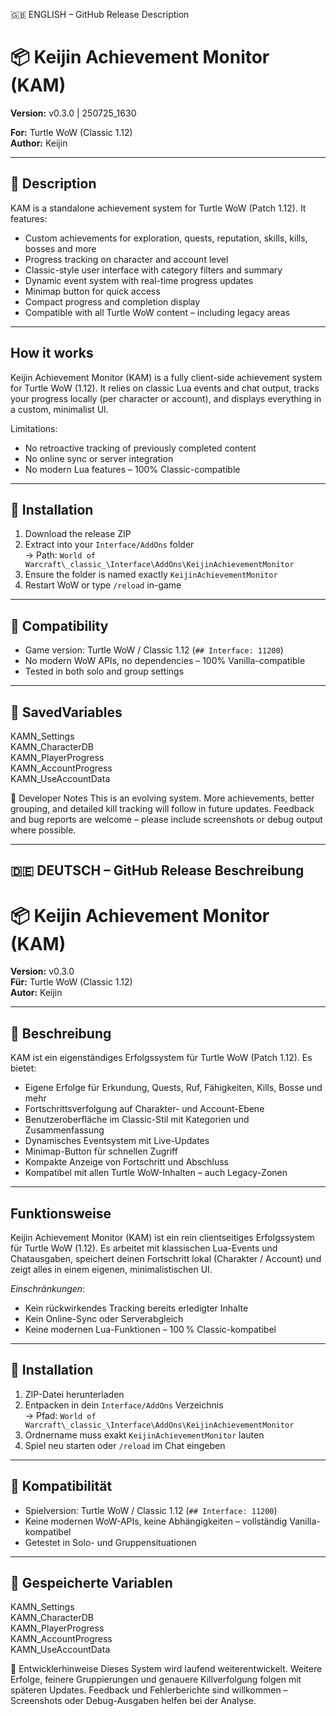 🇬🇧 ENGLISH – GitHub Release Description

# 📦 Keijin Achievement Monitor (KAM)
**Version:** v0.3.0   | 250725_1630

**For:** Turtle WoW (Classic 1.12)  
**Author:** Keijin  

---

## 📘 Description
KAM is a standalone achievement system for Turtle WoW (Patch 1.12). 
It features:
- Custom achievements for exploration, quests, reputation, skills, kills, bosses and more
- Progress tracking on character and account level
- Classic-style user interface with category filters and summary
- Dynamic event system with real-time progress updates
- Minimap button for quick access
- Compact progress and completion display
- Compatible with all Turtle WoW content – including legacy areas

---

## How it works
Keijin Achievement Monitor (KAM) is a fully client-side achievement system for Turtle WoW (1.12).
It relies on classic Lua events and chat output, tracks your progress locally (per character or account), and displays everything in a custom, minimalist UI.

Limitations:
- No retroactive tracking of previously completed content
- No online sync or server integration
- No modern Lua features – 100% Classic-compatible

---

## 🧰 Installation
1. Download the release ZIP
2. Extract into your `Interface/AddOns` folder  
   → Path: `World of Warcraft\_classic_\Interface\AddOns\KeijinAchievementMonitor`
3. Ensure the folder is named exactly `KeijinAchievementMonitor`
4. Restart WoW or type `/reload` in-game

---

## 🔧 Compatibility
- Game version: Turtle WoW / Classic 1.12 (`## Interface: 11200`)
- No modern WoW APIs, no dependencies – 100% Vanilla-compatible
- Tested in both solo and group settings

---

## 💾 SavedVariables
KAMN_Settings  
KAMN_CharacterDB  
KAMN_PlayerProgress  
KAMN_AccountProgress  
KAMN_UseAccountData


🧠 Developer Notes
This is an evolving system.
More achievements, better grouping, and detailed kill tracking will follow in future updates.
Feedback and bug reports are welcome – please include screenshots or debug output where possible.


---

## 🇩🇪 DEUTSCH – GitHub Release Beschreibung

# 📦 Keijin Achievement Monitor (KAM)
**Version:** v0.3.0  
**Für:** Turtle WoW (Classic 1.12)  
**Autor:** Keijin  

---

## 📘 Beschreibung
KAM ist ein eigenständiges Erfolgssystem für Turtle WoW (Patch 1.12). 
Es bietet:
- Eigene Erfolge für Erkundung, Quests, Ruf, Fähigkeiten, Kills, Bosse und mehr
- Fortschrittsverfolgung auf Charakter- und Account-Ebene
- Benutzeroberfläche im Classic-Stil mit Kategorien und Zusammenfassung
- Dynamisches Eventsystem mit Live-Updates
- Minimap-Button für schnellen Zugriff
- Kompakte Anzeige von Fortschritt und Abschluss
- Kompatibel mit allen Turtle WoW-Inhalten – auch Legacy-Zonen

---
## Funktionsweise
Keijin Achievement Monitor (KAM) ist ein rein clientseitiges Erfolgssystem für Turtle WoW (1.12).
Es arbeitet mit klassischen Lua-Events und Chatausgaben, speichert deinen Fortschritt lokal (Charakter / Account) und zeigt alles in einem eigenen, minimalistischen UI.

*Einschränkungen*:
- Kein rückwirkendes Tracking bereits erledigter Inhalte
- Kein Online-Sync oder Serverabgleich
- Keine modernen Lua-Funktionen – 100 % Classic-kompatibel
---
## 🧰 Installation
1. ZIP-Datei herunterladen
2. Entpacken in dein `Interface/AddOns` Verzeichnis  
   → Pfad: `World of Warcraft\_classic_\Interface\AddOns\KeijinAchievementMonitor`
3. Ordnername muss exakt `KeijinAchievementMonitor` lauten
4. Spiel neu starten oder `/reload` im Chat eingeben

---

## 🔧 Kompatibilität
- Spielversion: Turtle WoW / Classic 1.12 (`## Interface: 11200`)
- Keine modernen WoW-APIs, keine Abhängigkeiten – vollständig Vanilla-kompatibel
- Getestet in Solo- und Gruppensituationen

---

## 💾 Gespeicherte Variablen
KAMN_Settings  
KAMN_CharacterDB  
KAMN_PlayerProgress  
KAMN_AccountProgress  
KAMN_UseAccountData

🧠 Entwicklerhinweise
Dieses System wird laufend weiterentwickelt.
Weitere Erfolge, feinere Gruppierungen und genauere Killverfolgung folgen mit späteren Updates.
Feedback und Fehlerberichte sind willkommen – Screenshots oder Debug-Ausgaben helfen bei der Analyse.

